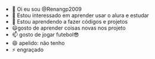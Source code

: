 - 👋 Oi eu sou @Renangp2009
- 👀 Estou interessado em aprender usar o alura e estudar
- 🌱 Estou aprendendo a fazer códigos e projetos
- 😃gosto de aprender coisas novas nos projeto
- 📫 gosto de jogar futebol😎
- 😄 apelido: não tenho
- ⚡ engraçado 

<!---
Renangp2009/Renangp2009 is a ✨ special ✨ repository because its `README.md` (this file) appears on your GitHub profile.
You can click the Preview link to take a look at your changes.
--->
